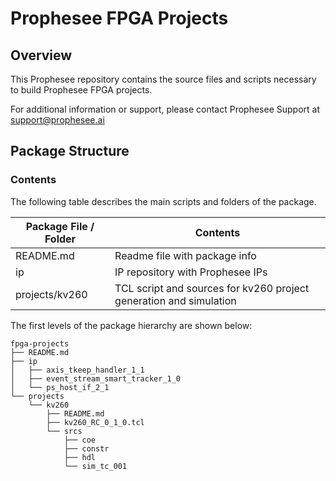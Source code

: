 **Prophesee FPGA Projects**
===========================

Overview
--------

This Prophesee repository contains the source files and scripts necessary to build Prophesee FPGA projects.

For additional information or support, please contact Prophesee Support at [support@prophesee.ai](mailto:support@prophesee.ai)

Package Structure
-----------------

### Contents

The following table describes the main scripts and folders of the package.

| Package File / Folder                   | Contents                                                                    |
| --------------------------------------- | --------------------------------------------------------------------------- |
| README.md                               | Readme file with package info                                               |
| ip                                      | IP repository with Prophesee IPs                                            |
| projects/kv260                          | TCL script and sources for kv260 project generation and simulation          |


The first levels of the package hierarchy are shown below:

```
fpga-projects
├── README.md
├── ip
│   ├── axis_tkeep_handler_1_1
│   ├── event_stream_smart_tracker_1_0
│   └── ps_host_if_2_1
└── projects
    └── kv260
        ├── README.md
        ├── kv260_RC_0_1_0.tcl
        └── srcs
            ├── coe
            ├── constr
            ├── hdl
            └── sim_tc_001
```
